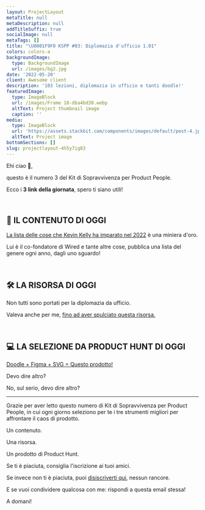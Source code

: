 ```yaml
---
layout: ProjectLayout
metaTitle: null
metaDescription: null
addTitleSuffix: true
socialImage: null
metaTags: []
title: "\U0001F9F0 KSPP #03: Diplomazia d'ufficio 1.01"
colors: colors-a
backgroundImage:
  type: BackgroundImage
  url: /images/bg2.jpg
date: '2022-05-20'
client: Awesome client
description: '103 lezioni, diplomazia in ufficio e tanti doodle!'
featuredImage:
  type: ImageBlock
  url: /images/Frame 18-dba4bd30.webp
  altText: Project thumbnail image
  caption: ''
media:
  type: ImageBlock
  url: 'https://assets.stackbit.com/components/images/default/post-4.jpeg'
  altText: Project image
bottomSections: []
slug: projectlayout-4h5y7ig83
---
```

Ehi ciao 👋,

questo è il numero 3 del Kit di Sopravvivenza per Product People.

Ecco i **3 link della giornata**, spero ti siano utili!

​

## 📖 IL CONTENUTO DI OGGI

​[La lista delle cose che Kevin Kelly ha imparato nel 2022](https://kk.org/thetechnium/103-bits-of-advice-i-wish-i-had-known/) è una miniera d'oro.

Lui è il co-fondatore di Wired e tante altre cose, pubblica una lista del genere ogni anno, dagli uno sguardo!

​

## 🛠 LA RISORSA DI OGGI

Non tutti sono portati per la diplomazia da ufficio.

Valeva anche per me, [fino ad aver spulciato questa risorsa.](https://howtoprofessionallysay.akashrajpurohit.com/)​

​

## 💻 LA SELEZIONE DA PRODUCT HUNT DI OGGI

​[Doodle + Figma + SVG = Questo prodotto!](https://svgdoodles.com/?ref=producthunt)​

Devo dire altro?

No, sul serio, devo dire altro?

---------

Grazie per aver letto questo numero di Kit di Sopravvivenza per Product People, in cui ogni giorno seleziono per te i tre strumenti migliori per affrontare il caos di prodotto.

Un contenuto.

Una risorsa.

Un prodotto di Product Hunt.

Se ti è piaciuta, consiglia l'iscrizione ai tuoi amici.

Se invece non ti è piaciuta, puoi [disiscriverti qui](https://preview.convertkit-mail2.com/unsubscribe), nessun rancore.

E se vuoi condividere qualcosa con me: rispondi a questa email stessa!

A domani!
